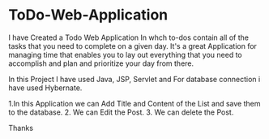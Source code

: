 # ToDo-Web-Application
I have Created a Todo Web Application  In whch to-dos contain all of the tasks that you need to complete on a given day.
It's a great Application for managing time that enables you to lay out everything that you need to accomplish and plan and prioritize your day from there.

In this Project I have used Java, JSP, Servlet and For database connection i have used Hybernate.

1.In this Application we can Add Title and Content of the List and save them to the database. 
2. We can Edit the Post.
3. We can delete the Post.

Thanks 
